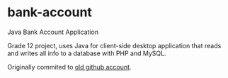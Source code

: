 # bank-account
Java Bank Account Application

Grade 12 project, uses Java for client-side desktop application that
reads and writes all info to a database with PHP and MySQL.

Originally commited to [old github account](https://github.com/nucleardragon15/bankacct).

